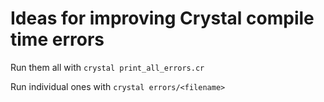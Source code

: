 # Ideas for improving Crystal compile time errors

Run them all with `crystal print_all_errors.cr`

Run individual ones with `crystal errors/<filename>`
